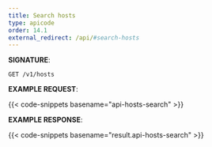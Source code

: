 ```yaml
---
title: Search hosts
type: apicode
order: 14.1
external_redirect: /api/#search-hosts
---
```



**SIGNATURE**:

`GET /v1/hosts`

**EXAMPLE REQUEST**:

{{< code-snippets basename="api-hosts-search" >}}

**EXAMPLE RESPONSE**:

{{< code-snippets basename="result.api-hosts-search" >}}
